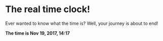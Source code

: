 # The real time clock!

Ever wanted to know what the time is? Well, your journey is about to end!

**The time is Nov 19, 2017, 14:17**